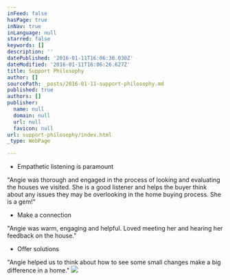 ```yaml
---
inFeed: false
hasPage: true
inNav: true
inLanguage: null
starred: false
keywords: []
description: ''
datePublished: '2016-01-11T16:06:30.030Z'
dateModified: '2016-01-11T16:06:26.627Z'
title: Support Philosophy
author: []
sourcePath: _posts/2016-01-11-support-philosophy.md
published: true
authors: []
publisher:
  name: null
  domain: null
  url: null
  favicon: null
url: support-philosophy/index.html
_type: WebPage

---
```

* Empathetic listening is paramount

"Angie was thorough and engaged in the process of looking and evaluating the houses we visited. She is a good listener and helps the buyer think about any issues they may be overlooking in the home buying process. She is a gem!"

* Make a connection

"Angie was warm, engaging and helpful. Loved meeting her and hearing her feedback on the house."

* Offer solutions

"Angie helped us to think about how to see some small changes make a big difference in a home."
![](https://the-grid-user-content.s3-us-west-2.amazonaws.com/8cfea550-36e6-4cf0-aad5-ab8a8f6b13fd.jpg)